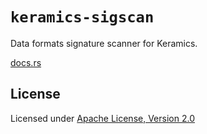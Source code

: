 # `keramics-sigscan`

Data formats signature scanner for Keramics.

[docs.rs](https://docs.rs/keramics_sigscan)

## License

Licensed under [Apache License, Version 2.0](https://www.apache.org/licenses/LICENSE-2.0)
